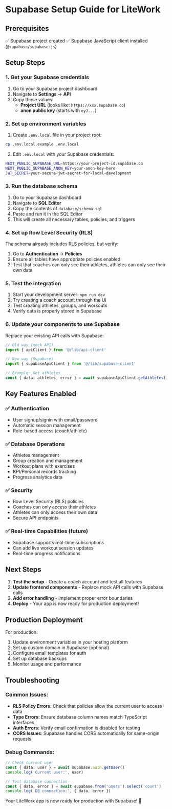 # Supabase Setup Guide for LiteWork

## Prerequisites
✅ Supabase project created
✅ Supabase JavaScript client installed (`@supabase/supabase-js`)

## Setup Steps

### 1. Get your Supabase credentials
1. Go to your Supabase project dashboard
2. Navigate to **Settings** → **API**
3. Copy these values:
   - **Project URL** (looks like: `https://xxx.supabase.co`)
   - **anon public key** (starts with `eyJ...`)

### 2. Set up environment variables
1. Create `.env.local` file in your project root:
```bash
cp .env.local.example .env.local
```

2. Edit `.env.local` with your Supabase credentials:
```bash
NEXT_PUBLIC_SUPABASE_URL=https://your-project-id.supabase.co
NEXT_PUBLIC_SUPABASE_ANON_KEY=your-anon-key-here
JWT_SECRET=your-secure-jwt-secret-for-local-development
```

### 3. Run the database schema
1. Go to your Supabase dashboard
2. Navigate to **SQL Editor**
3. Copy the contents of `database/schema.sql`
4. Paste and run it in the SQL Editor
5. This will create all necessary tables, policies, and triggers

### 4. Set up Row Level Security (RLS)
The schema already includes RLS policies, but verify:
1. Go to **Authentication** → **Policies**
2. Ensure all tables have appropriate policies enabled
3. Test that coaches can only see their athletes, athletes can only see their own data

### 5. Test the integration
1. Start your development server: `npm run dev`
2. Try creating a coach account through the UI
3. Test creating athletes, groups, and workouts
4. Verify data is properly stored in Supabase

### 6. Update your components to use Supabase
Replace your existing API calls with Supabase:

```typescript
// Old way (mock API)
import { apiClient } from '@/lib/api-client'

// New way (Supabase)
import { supabaseApiClient } from '@/lib/supabase-client'

// Example: Get athletes
const { data: athletes, error } = await supabaseApiClient.getAthletes()
```

## Key Features Enabled

### ✅ **Authentication**
- User signup/signin with email/password
- Automatic session management
- Role-based access (coach/athlete)

### ✅ **Database Operations**
- Athletes management
- Group creation and management
- Workout plans with exercises
- KPI/Personal records tracking
- Progress analytics data

### ✅ **Security**
- Row Level Security (RLS) policies
- Coaches can only access their athletes
- Athletes can only access their own data
- Secure API endpoints

### ✅ **Real-time Capabilities** (future)
- Supabase supports real-time subscriptions
- Can add live workout session updates
- Real-time progress notifications

## Next Steps

1. **Test the setup** - Create a coach account and test all features
2. **Update frontend components** - Replace mock API calls with Supabase calls
3. **Add error handling** - Implement proper error boundaries
4. **Deploy** - Your app is now ready for production deployment!

## Production Deployment

For production:
1. Update environment variables in your hosting platform
2. Set up custom domain in Supabase (optional)
3. Configure email templates for auth
4. Set up database backups
5. Monitor usage and performance

## Troubleshooting

### Common Issues:
- **RLS Policy Errors**: Check that policies allow the current user to access data
- **Type Errors**: Ensure database column names match TypeScript interfaces
- **Auth Errors**: Verify email confirmation is disabled for testing
- **CORS Issues**: Supabase handles CORS automatically for same-origin requests

### Debug Commands:
```typescript
// Check current user
const { data: user } = await supabase.auth.getUser()
console.log('Current user:', user)

// Test database connection
const { data, error } = await supabase.from('users').select('count')
console.log('DB connection:', { data, error })
```

Your LiteWork app is now ready for production with Supabase! 🚀